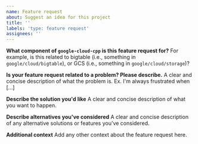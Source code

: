 ```yaml
---
name: Feature request
about: Suggest an idea for this project
title: ''
labels: 'type: feature request'
assignees: ''
---
```


**What component of `google-cloud-cpp` is this feature request for?**
For example, is this related to bigtable (i.e., something in `google/cloud/bigtable`), or GCS (i.e., something in `google/cloud/storage`)?

**Is your feature request related to a problem? Please describe.**
A clear and concise description of what the problem is. Ex. I'm always frustrated when \[...\]

**Describe the solution you'd like**
A clear and concise description of what you want to happen.

**Describe alternatives you've considered**
A clear and concise description of any alternative solutions or features you've considered.

**Additional context**
Add any other context about the feature request here.

